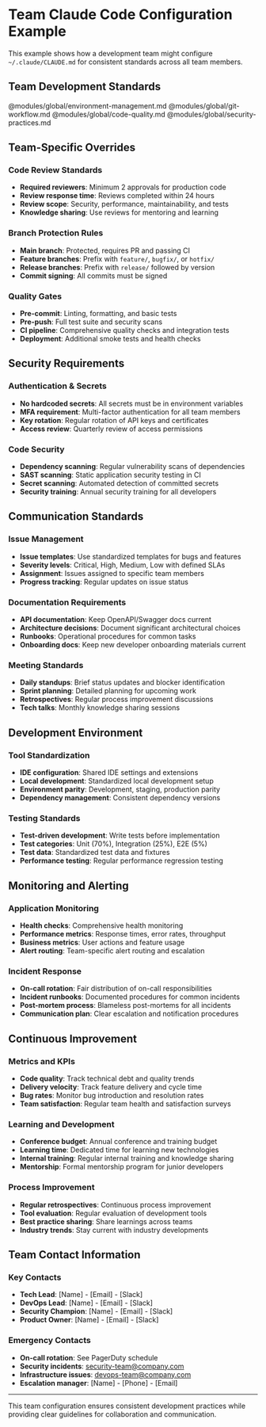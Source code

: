 # Team Claude Code Configuration Example

This example shows how a development team might configure `~/.claude/CLAUDE.md` for consistent standards across all team members.

## Team Development Standards

@modules/global/environment-management.md
@modules/global/git-workflow.md
@modules/global/code-quality.md
@modules/global/security-practices.md

## Team-Specific Overrides

### Code Review Standards
- **Required reviewers**: Minimum 2 approvals for production code
- **Review response time**: Reviews completed within 24 hours
- **Review scope**: Security, performance, maintainability, and tests
- **Knowledge sharing**: Use reviews for mentoring and learning

### Branch Protection Rules
- **Main branch**: Protected, requires PR and passing CI
- **Feature branches**: Prefix with `feature/`, `bugfix/`, or `hotfix/`
- **Release branches**: Prefix with `release/` followed by version
- **Commit signing**: All commits must be signed

### Quality Gates
- **Pre-commit**: Linting, formatting, and basic tests
- **Pre-push**: Full test suite and security scans
- **CI pipeline**: Comprehensive quality checks and integration tests
- **Deployment**: Additional smoke tests and health checks

## Security Requirements

### Authentication & Secrets
- **No hardcoded secrets**: All secrets must be in environment variables
- **MFA requirement**: Multi-factor authentication for all team members
- **Key rotation**: Regular rotation of API keys and certificates
- **Access review**: Quarterly review of access permissions

### Code Security
- **Dependency scanning**: Regular vulnerability scans of dependencies
- **SAST scanning**: Static application security testing in CI
- **Secret scanning**: Automated detection of committed secrets
- **Security training**: Annual security training for all developers

## Communication Standards

### Issue Management
- **Issue templates**: Use standardized templates for bugs and features
- **Severity levels**: Critical, High, Medium, Low with defined SLAs
- **Assignment**: Issues assigned to specific team members
- **Progress tracking**: Regular updates on issue status

### Documentation Requirements
- **API documentation**: Keep OpenAPI/Swagger docs current
- **Architecture decisions**: Document significant architectural choices
- **Runbooks**: Operational procedures for common tasks
- **Onboarding docs**: Keep new developer onboarding materials current

### Meeting Standards
- **Daily standups**: Brief status updates and blocker identification
- **Sprint planning**: Detailed planning for upcoming work
- **Retrospectives**: Regular process improvement discussions
- **Tech talks**: Monthly knowledge sharing sessions

## Development Environment

### Tool Standardization
- **IDE configuration**: Shared IDE settings and extensions
- **Local development**: Standardized local development setup
- **Environment parity**: Development, staging, production parity
- **Dependency management**: Consistent dependency versions

### Testing Standards
- **Test-driven development**: Write tests before implementation
- **Test categories**: Unit (70%), Integration (25%), E2E (5%)
- **Test data**: Standardized test data and fixtures
- **Performance testing**: Regular performance regression testing

## Monitoring and Alerting

### Application Monitoring
- **Health checks**: Comprehensive health monitoring
- **Performance metrics**: Response times, error rates, throughput
- **Business metrics**: User actions and feature usage
- **Alert routing**: Team-specific alert routing and escalation

### Incident Response
- **On-call rotation**: Fair distribution of on-call responsibilities
- **Incident runbooks**: Documented procedures for common incidents
- **Post-mortem process**: Blameless post-mortems for all incidents
- **Communication plan**: Clear escalation and notification procedures

## Continuous Improvement

### Metrics and KPIs
- **Code quality**: Track technical debt and quality trends
- **Delivery velocity**: Track feature delivery and cycle time
- **Bug rates**: Monitor bug introduction and resolution rates
- **Team satisfaction**: Regular team health and satisfaction surveys

### Learning and Development
- **Conference budget**: Annual conference and training budget
- **Learning time**: Dedicated time for learning new technologies
- **Internal training**: Regular internal training and knowledge sharing
- **Mentorship**: Formal mentorship program for junior developers

### Process Improvement
- **Regular retrospectives**: Continuous process improvement
- **Tool evaluation**: Regular evaluation of development tools
- **Best practice sharing**: Share learnings across teams
- **Industry trends**: Stay current with industry developments

## Team Contact Information

### Key Contacts
- **Tech Lead**: [Name] - [Email] - [Slack]
- **DevOps Lead**: [Name] - [Email] - [Slack]
- **Security Champion**: [Name] - [Email] - [Slack]
- **Product Owner**: [Name] - [Email] - [Slack]

### Emergency Contacts
- **On-call rotation**: See PagerDuty schedule
- **Security incidents**: security-team@company.com
- **Infrastructure issues**: devops-team@company.com
- **Escalation manager**: [Name] - [Phone] - [Email]

---

This team configuration ensures consistent development practices while providing clear guidelines for collaboration and communication.